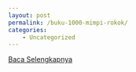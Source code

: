 ```yaml
---
layout: post
permalink: /buku-1000-mimpi-rokok/
categories:
    - Uncategorized
---
```


[Baca Selengkapnya](/04)